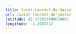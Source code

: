 ```yaml
---
title: Saint-Laurent-de-Gosse
url: /saint-laurent-de-gosse/
latitude: 43.533453900000005
longitude: -1.2683732
---
```


